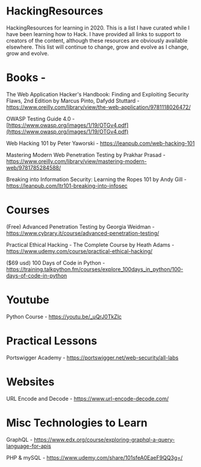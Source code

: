 # HackingResources
HackingResources for learning in 2020.  This is a list I have curated while I have been learning how to Hack.  I have provided all links to support to creators of the content, although these resources are obviously available elsewhere.  This list will continue to change, grow and evolve as I change, grow and evolve.  

# Books -

The Web Application Hacker's Handbook: Finding and Exploiting Security Flaws, 2nd Edition
by Marcus Pinto, Dafydd Stuttard - https://www.oreilly.com/library/view/the-web-application/9781118026472/

OWASP Testing Guide 4.0 - [https://www.owasp.org/images/1/19/OTGv4.pdf](https://www.owasp.org/images/1/19/OTGv4.pdf)

Web Hacking 101 by Peter Yaworski - https://leanpub.com/web-hacking-101

Mastering Modern Web Penetration Testing by Prakhar Prasad - https://www.oreilly.com/library/view/mastering-modern-web/9781785284588/

Breaking into Information Security: Learning the Ropes 101 by Andy Gill - https://leanpub.com/ltr101-breaking-into-infosec

# Courses

(Free) Advanced Penetration Testing by Georgia Weidman - https://www.cybrary.it/course/advanced-penetration-testing/

Practical Ethical Hacking - The Complete Course by Heath Adams - https://www.udemy.com/course/practical-ethical-hacking/

($69 usd) 100 Days of Code in Python - https://training.talkpython.fm/courses/explore_100days_in_python/100-days-of-code-in-python

# Youtube

Python Course - https://youtu.be/_uQrJ0TkZlc

# Practical Lessons

Portswigger Academy - https://portswigger.net/web-security/all-labs

# Websites

URL Encode and Decode - https://www.url-encode-decode.com/

# Misc Technologies to Learn

GraphQL - https://www.edx.org/course/exploring-graphql-a-query-language-for-apis

PHP & mySQL - https://www.udemy.com/share/101sfeA0EaeF9QQ3g=/
